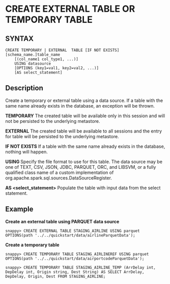 # CREATE EXTERNAL TABLE OR TEMPORARY TABLE

## SYNTAX

```
CREATE TEMPORARY | EXTERNAL  TABLE [IF NOT EXISTS] [schema_name.]table_name
    [(col_name1 col_type1, ...)]
    USING datasource
    [OPTIONS (key1=val1, key2=val2, ...)]
    [AS select_statement]
```

## Description
Create a temporary or external table using a data source. If a table with the same name already exists in the database, an exception will be thrown.

**TEMPORARY**
The created table will be available only in this session and will not be persisted to the underlying metastore.

**EXTERNAL**
The created table will be available to all sessions and the entry for table will be persisted to the underlying metastore.

**IF NOT EXISTS**
If a table with the same name already exists in the database, nothing will happen.

**USING <data source>**
Specify the file format to use for this table. The data source may be one of TEXT, CSV, JSON, JDBC, PARQUET, ORC, and LIBSVM, or a fully qualified class name of a custom implementation of org.apache.spark.sql.sources.DataSourceRegister.

**AS <select_statement>**
Populate the table with input data from the select statement. 

## Example 

**Create an external table using PARQUET data source**

```
snappy> CREATE EXTERNAL TABLE STAGING_AIRLINE USING parquet OPTIONS(path '../../quickstart/data/airlineParquetData');
```

**Create a temporary table**

```
snappy> CREATE TEMPORARY TABLE STAGING_AIRLINEREF USING parquet OPTIONS(path '../../quickstart/data/airportcodeParquetData');

snappy> CREATE TEMPORARY TABLE STAGING_AIRLINE_TEMP (ArrDelay int, DepDelay int, Origin string, Dest String) AS SELECT ArrDelay, DepDelay, Origin, Dest FROM STAGING_AIRLINE;
```